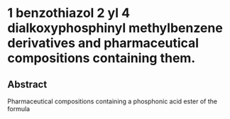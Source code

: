 # 1 benzothiazol 2 yl 4 dialkoxyphosphinyl methylbenzene derivatives and pharmaceutical compositions containing them.

## Abstract
Pharmaceutical compositions containing a phosphonic acid ester of the formula